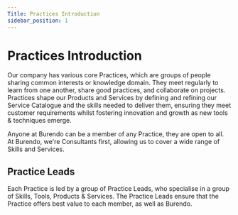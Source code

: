 ```yaml
---
Title: Practices Introduction
sidebar_position: 1
---
```

# Practices Introduction

Our company has various core Practices, which are groups of people sharing common interests or knowledge domain. They meet regularly to learn from one another, share good practices, and collaborate on projects. Practices shape our Products and Services by defining and refining our Service Catalogue and the skills needed to deliver them, ensuring they meet customer requirements whilst fostering innovation and growth as new tools & techniques emerge.

Anyone at Burendo can be a member of any Practice, they are open to all.  At Burendo, we're Consultants first, allowing us to cover a wide range of Skills and Services.

## Practice Leads

Each Practice is led by a group of Practice Leads, who specialise in a group of Skills, Tools, Products & Services. The Practice Leads ensure that the Practice offers best value to each member, as well as Burendo.
